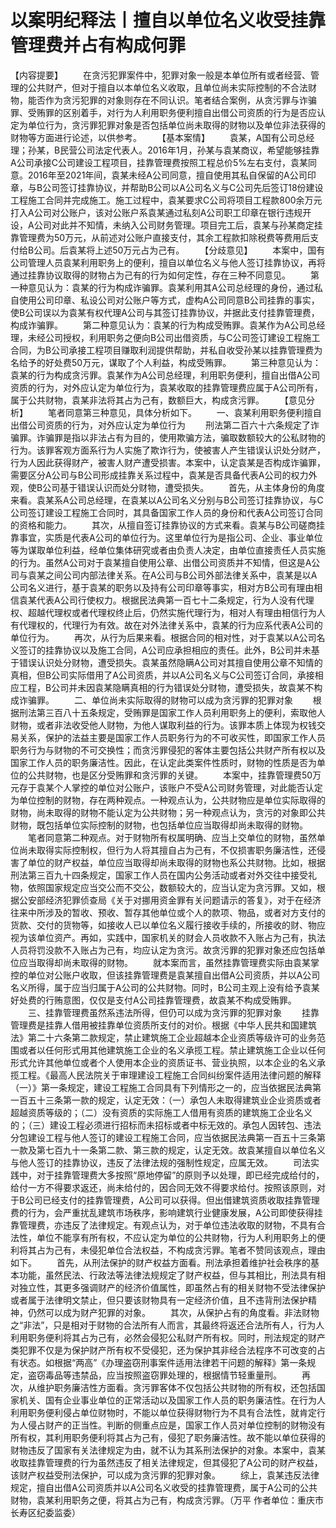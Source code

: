 # 以案明纪释法丨擅自以单位名义收受挂靠管理费并占有构成何罪

【内容提要】
　　在贪污犯罪案件中，犯罪对象一般是本单位所有或者经营、管理的公共财产，但对于擅自以本单位名义收取，且单位尚未实际控制的不合法财物，能否作为贪污犯罪的对象则存在不同认识。笔者结合案例，从贪污罪与诈骗罪、受贿罪的区别着手，对行为人利用职务便利擅自出借公司资质的行为是否应认定为单位行为，贪污罪犯罪对象是否包括单位尚未取得的财物以及单位非法获得的财物等方面进行论述，以供参考。
　　【基本案情】
　　袁某，A国有公司总经理；孙某，B民营公司法定代表人。2016年1月，孙某与袁某商议，希望能够挂靠A公司承接C公司建设工程项目，挂靠管理费按照工程总价5%左右支付，袁某同意。2016年至2021年间，袁某未经A公司同意，擅自使用其私自保留的A公司印章，与B公司签订挂靠协议，并帮助B公司以A公司名义与C公司先后签订18份建设工程施工合同并完成施工。施工过程中，袁某要求C公司将项目工程款800余万元打入A公司对公账户，该对公账户系袁某通过私刻A公司职工印章在银行违规开设，A公司对此并不知情，未纳入公司财务管理。项目完工后，袁某与孙某商定挂靠管理费为50万元，从前述对公账户直接支付，其余工程款扣除税费等费用后支付给B公司。后袁某将上述50万元占为己有。
　　【分歧意见】
　　本案中，国有公司管理人员袁某利用职务上的便利，擅自以单位名义与他人签订挂靠协议，再将通过挂靠协议取得的财物占为己有的行为如何定性，存在三种不同意见。
　　第一种意见认为：袁某的行为构成诈骗罪。袁某利用其A公司总经理的身份，通过私自使用公司印章、私设公司对公账户等方式，虚构A公司同意B公司挂靠的事实，使B公司误以为袁某有权代理A公司与其签订挂靠协议，并据此支付挂靠管理费，构成诈骗罪。
　　第二种意见认为：袁某的行为构成受贿罪。袁某作为A公司总经理，未经公司授权，利用职务之便向B公司出借资质，与C公司签订建设工程施工合同，为B公司承接工程项目赚取利润提供帮助，并私自收受孙某以挂靠管理费为名给予的好处费50万元，谋取了个人利益，构成受贿罪。
　　第三种意见认为：袁某的行为构成贪污罪。袁某作为A公司总经理，利用职务便利，擅自出借A公司资质的行为，对外应认定为单位行为，袁某收取的挂靠管理费应属于A公司所有，属于公共财物，袁某非法将其占为己有，数额巨大，构成贪污罪。
　　【意见分析】
　　笔者同意第三种意见，具体分析如下。
　　一、袁某利用职务便利擅自出借公司资质的行为，对外应认定为单位行为
　　刑法第二百六十六条规定了诈骗罪。诈骗罪是指以非法占有为目的，使用欺骗方法，骗取数额较大的公私财物的行为。该罪客观方面系行为人实施了欺诈行为，使被害人产生错误认识处分财产，行为人因此获得财产，被害人财产遭受损害。本案中，认定袁某是否构成诈骗罪，需要区分A公司与B公司形成挂靠关系过程中，袁某是否具备代表A公司的权力外观，使B公司基于错误认识而处分财物，遭受损失。
　　首先，从主体身份的角度来看。袁某系A公司总经理，在袁某以A公司名义分别与B公司签订挂靠协议，与C公司签订建设工程施工合同时，其具备国家工作人员的身份和代表A公司签订合同的资格和能力。
　　其次，从擅自签订挂靠协议的方式来看。袁某与B公司磋商挂靠事宜，实质是代表A公司的单位行为。这里单位行为是指公司、企业、事业单位等为谋取单位利益，经单位集体研究或者由负责人决定，由单位直接责任人员实施的行为。虽然A公司对于袁某擅自使用公章、出借公司资质并不知情，但这是A公司与袁某之间公司内部法律关系。在A公司与B公司外部法律关系中，袁某是以A公司名义进行，基于袁某的职务以及持有公司印章等事实，相对方B公司有理由相信袁某代表A公司行使权力。根据民法典第一百七十二条规定，行为人没有代理权、超越代理权或者代理权终止后，仍然实施代理行为，相对人有理由相信行为人有代理权的，代理行为有效。故在对外法律关系中，袁某的行为应系代表A公司的单位行为。
　　再次，从行为后果来看。根据合同的相对性，对于袁某以A公司名义签订的挂靠协议以及施工合同，A公司应承担相应的责任。此外，B公司并未基于错误认识处分财物，遭受损失。袁某虽然隐瞒A公司对其擅自使用公章不知情的真相，但B公司实际借用了A公司资质，并以A公司名义与C公司签订合同，承接相应工程，B公司并未因袁某隐瞒真相的行为错误处分财物，遭受损失，故袁某不构成诈骗罪。
　　二、单位尚未实际取得的财物可以成为贪污罪的犯罪对象
　　根据刑法第三百八十五条规定，受贿罪是国家工作人员利用职务上的便利，索取他人财物，或者非法收受他人财物，为他人谋取利益的行为。该罪本质上体现为权钱交易关系，保护的法益主要是国家工作人员职务行为的不可收买性，即国家工作人员职务行为与财物的不可交换性；而贪污罪侵犯的客体主要包括公共财产所有权以及国家工作人员的职务廉洁性。因此，在认定此类案件性质时，财物的性质是否为单位的公共财物，也是区分受贿罪和贪污罪的关键。
　　本案中，挂靠管理费50万元存于袁某个人掌控的单位对公账户，该账户不受A公司财务管理，对此能否认定为单位控制的财物，存在两种观点。一种观点认为，公共财物应是单位实际取得的财物，尚未取得的财物不能认定为公共财物；另一种观点认为，贪污的对象即公共财物，既包括单位实际控制的财物，也包括单位应当取得却尚未取得的财物。
　　笔者同意第二种观点。对于财物所有权属明确、应当上交单位的财物，虽然单位尚未取得实际控制权，但行为人将其擅自占为己有，不仅损害职务廉洁性，还侵害了单位的财产权益，单位应当取得却尚未取得的财物也系公共财物。比如，根据刑法第三百九十四条规定，国家工作人员在国内公务活动或者对外交往中接受礼物，依照国家规定应当交公而不交公，数额较大的，应当认定为贪污罪。又如，根据公安部经济犯罪侦查局《关于对挪用资金罪有关问题请示的答复》，对于在经济往来中所涉及的暂收、预收、暂存其他单位或个人的款项、物品，或者对方支付的货款、交付的货物等，如接收人已以单位名义履行接收手续的，所接收的财、物应视为该单位资产。再如，实践中，国家机关的财会人员收款不入账占为己有，执法人员将罚没款不入账占为己有，均应认定为贪污。故贪污罪的犯罪对象还应包括单位应当取得却尚未取得的财物。
　　就本案而言，虽然挂靠管理费实际由袁某掌控的单位对公账户收取，但该挂靠管理费是袁某擅自出借A公司资质，并以A公司名义所得，属于应当归属于A公司的公共财物。同时，B公司主观上没有给予袁某好处费的行贿意图，仅仅是支付A公司挂靠管理费，故袁某不构成受贿罪。
　　三、挂靠管理费虽然系违法所得，但仍可以成为贪污罪的犯罪对象
　　挂靠管理费是挂靠人借用被挂靠单位资质所支付的对价。根据《中华人民共和国建筑法》第二十六条第二款规定，禁止建筑施工企业超越本企业资质等级许可的业务范围或者以任何形式用其他建筑施工企业的名义承揽工程。禁止建筑施工企业以任何形式允许其他单位或者个人使用本企业的资质证书、营业执照，以本企业的名义承揽工程。《最高人民法院关于审理建设工程施工合同纠纷案件适用法律问题的解释（一）》第一条规定，建设工程施工合同具有下列情形之一的，应当依据民法典第一百五十三条第一款的规定，认定无效：（一）承包人未取得建筑业企业资质或者超越资质等级的；（二）没有资质的实际施工人借用有资质的建筑施工企业名义的；（三）建设工程必须进行招标而未招标或者中标无效的。承包人因转包、违法分包建设工程与他人签订的建设工程施工合同，应当依据民法典第一百五十三条第一款及第七百九十一条第二款、第三款的规定，认定无效。故袁某擅自以单位名义与他人签订的挂靠协议，违反了法律法规的强制性规定，应属无效。
　　司法实践中，对于挂靠管理费大多按照“原地停留”的原则予以处理，即已经完成给付的，给付一方不得要求返还，尚未给付的，因合同无效不得要求给付。按照该原则，对于B公司已经支付的挂靠管理费，A公司可以获得。但出借建筑资质收取挂靠管理费的行为，会严重扰乱建筑市场秩序，影响建筑行业健康发展，A公司即使获得挂靠管理费，亦违反了法律规定。有观点认为，对于单位违法收取的财物，不具有合法性，单位不能享有所有权，不应认定为单位的公共财物，行为人利用职务上的便利将其占为己有，未侵犯单位合法权益，不构成贪污罪。笔者不赞同该观点，理由如下。
　　首先，从刑法保护的财产权益方面看。刑法承担着维护社会秩序的基本功能，虽然民法、行政法等法律法规规定了财产权益，但与其相比，刑法具有相对独立性，其更多强调财产的经济价值属性，即虽然占有的相关财物不受法律保护或者属于法律明文禁止，但只要该财物具有一定经济价值，且不违背刑法保护精神，仍然可以成为财产犯罪的对象。
　　其次，从保护占有的角度看。非法财物之“非法”，只是相对于财物的合法所有人而言，其最终将返还合法所有人，行为人利用职务便利将其占为己有，必然会侵犯公私财产所有权。同时，刑法规定的财产类犯罪不仅是为保护财产所有权不受侵犯，还为保护其非经合法程序不可改变的占有状态。如根据“两高”《办理盗窃刑事案件适用法律若干问题的解释》第一条规定，盗窃毒品等违禁品，应当按照盗窃罪处理的，根据情节轻重量刑。
　　再次，从维护职务廉洁性方面看。贪污罪客体不仅包括公共财物的所有权，还包括国家机关、国有企业事业单位的正常活动以及国家工作人员的职务廉洁性。在行为人利用职务便利侵占单位财物时，不能以单位获得财物行为不具有合法性，就肯定行为人侵占财产的正当性。判断的侧重点应是，国家工作人员对单位控制的财物没有所有权，其利用职务便利将其占为己有，侵犯了职务廉洁性。故不能以单位获得的财物违反了国家有关法律规定为由，就不认为其系刑法保护的对象。本案中，袁某收取挂靠管理费的行为虽然违反了相关法律规定，但其侵犯了A公司的财产权益，该财产权益受刑法保护，可以成为贪污罪的犯罪对象。
　　综上，袁某违反法律规定，擅自出借A公司资质并以A公司名义收受的挂靠管理费，属于A公司的公共财物，袁某利用职务之便，将其占为己有，构成贪污罪。（万平 作者单位：重庆市长寿区纪委监委）